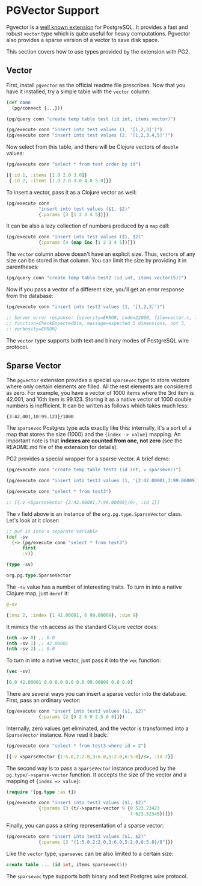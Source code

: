 # PGVector Support

[pgvector]: https://github.com/pgvector/pgvector

Pgvector is a [well known extension][pgvector] for PostgreSQL. It provides a
fast and robust `vector` type which is quite useful for heavy
computations. Pgvector also provides a sparse version of a vector to save disk
space.

This section covers how to use types provided by the extension with PG2.

## Vector

First, install `pgvector` as the official readme file prescribes. Now that you
have it installed, try a simple table with the `vector` column:

~~~clojure
(def conn
  (pg/connect {...}))

(pg/query conn "create temp table test (id int, items vector)")

(pg/execute conn "insert into test values (1, '[1,2,3]')")
(pg/execute conn "insert into test values (2, '[1,2,3,4,5]')")
~~~

Now select from this table, and there will be Clojure vectors of `double`
values:

~~~clojure
(pg/execute conn "select * from test order by id")

[{:id 1, :items [1.0 2.0 3.0]}
 {:id 2, :items [1.0 2.0 3.0 4.0 5.0]}]
~~~

To insert a vector, pass it as a Clojure vector as well:

~~~clojure
(pg/execute conn
            "insert into test values ($1, $2)"
            {:params [3 [1 2 3 4 5]]})
~~~

It can be also a lazy collection of numbers produced by a `map` call:

~~~clojure
(pg/execute conn "insert into test values ($1, $2)"
            {:params [4 (map inc [1 2 3 4 5])]})
~~~

The `vector` column above doesn't have an explicit size. Thus, vectors of any
size can be stored in that column. You can limit the size by providing it in
parentheses:

~~~clojure
(pg/query conn "create temp table test2 (id int, items vector(5))")
~~~

Now if you pass a vector of a different size, you'll get an error response from
the database:

~~~clojure
(pg/execute conn "insert into test2 values (1, '[1,2,3]')")

;; Server error response: {severity=ERROR, code=22000, file=vector.c, line=77,
;; function=CheckExpectedDim, message=expected 5 dimensions, not 3,
;; verbosity=ERROR}
~~~

The `vector` type supports both text and binary modes of PostgreSQL wire
protocol.

## Sparse Vector

The `pgvector` extension provides a special `sparsevec` type to store vectors
where only certain elements are filled. All the rest elements are considered as
zero. For example, you have a vector of 1000 items where the 3rd item is 42.001,
and 10th item is 99.123. Storing it as a native vector of 1000 double numbers is
inefficient. It can be written as follows which takes much less:

~~~
{3:42.001,10:99.123}/1000
~~~

The `sparsevec` Postgres type acts exactly like this: internally, it's a sort of
a map that stores the size (1000) and the `{index -> value}` mapping. An
important note is that **indexes are counted from one, not zero** (see the
README.md file of the extension for details).

PG2 provides a special wrapper for a sparse vector. A brief demo:

~~~clojure
(pg/execute conn "create temp table test3 (id int, v sparsevec)")

(pg/execute conn "insert into test3 values (1, '{2:42.00001,7:99.00009}/9')")

(pg/execute conn "select * from test3")

;; [{:v <SparseVector {2:42.00001,7:99.00009}/9>, :id 1}]
~~~

The `v` field above is an instance of the `org.pg.type.SparseVector`
class. Let's look at it closer:

~~~clojure
;; put it into a separate variable
(def -sv
  (-> (pg/execute conn "select * from test3")
      first
      :v))

(type -sv)

org.pg.type.SparseVector
~~~

The `-sv` value has a number of interesting traits. To turn in into a native
Clojure map, just `deref` it:

~~~clojure
@-sv

{:nnz 2, :index {1 42.00001, 6 99.00009}, :dim 9}
~~~

It mimics the `nth` access as the standard Clojure vector does:

~~~clojure
(nth -sv 0) ;; 0.0
(nth -sv 1) ;; 42.00001
(nth -sv 2) ;; 0.0
~~~

To turn in into a native vector, just pass it into the `vec` function:

~~~clojure
(vec -sv)

[0.0 42.00001 0.0 0.0 0.0 0.0 99.00009 0.0 0.0]
~~~

There are several ways you can insert a sparse vector into the database. First,
pass an ordinary vector:

~~~clojure
(pg/execute conn "insert into test3 values ($1, $2)"
            {:params [2 [5 2 6 0 2 5 0 0]]})
~~~

Internally, zero values get eliminated, and the vector is transformed into a
`SparseVector` instance. Now read it back:

~~~clojure
(pg/execute conn "select * from test3 where id = 2")

[{:v <SparseVector {1:5.0,2:2.0,3:6.0,5:2.0,6:5.0}/8>, :id 2}]
~~~

The second way is to pass a `SparseVector` instance produced by the
`pg.type/->sparse-vector` function. It accepts the size of the vector and a
mapping of `{index => value}`:

~~~clojure
(require '[pg.type :as t])

(pg/execute conn "insert into test3 values ($1, $2)"
            {:params [3 (t/->sparse-vector 9 {0 523.23423
                                              7 623.52346})]})
~~~

Finally, you can pass a string representation of a sparse vector:

~~~clojure
(pg/execute conn "insert into test3 values ($1, $2)"
            {:params [3 "{1:5.0,2:2.0,3:6.0,5:2.0,6:5.0}/8"]})
~~~

Like the `vector` type, `sparsevec` can be also limited to a certain size:

~~~sql
create table ... (id int, items sparsevec(5))
~~~

The `sparsevec` type supports both binary and text Postgres wire protocol.
